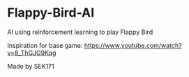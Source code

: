 # Flappy-Bird-AI

AI using reinforcement learning to play Flappy Bird  

Inspiration for base game: https://www.youtube.com/watch?v=8_ThGJG9Kqg  

Made by SEK171

